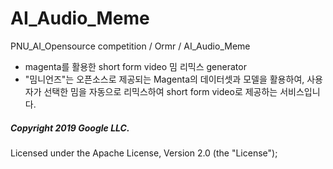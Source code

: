 # AI_Audio_Meme
PNU_AI_Opensource competition / Ormr / AI_Audio_Meme

-  magenta를 활용한 short form video 밈 리믹스 generator
- "밈니언즈"는 오픈소스로 제공되는 Magenta의 데이터셋과 모델을 활용하여, 사용자가 선택한 밈을 자동으로 리믹스하여 short form video로 제공하는 서비스입니다.  

##### Copyright 2019 Google LLC.
Licensed under the Apache License, Version 2.0 (the "License");